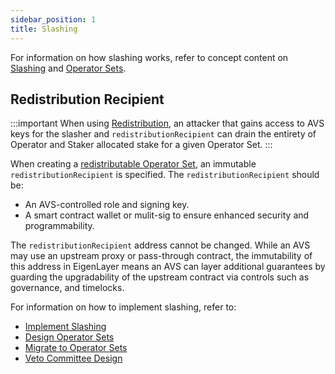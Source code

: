 ```yaml
---
sidebar_position: 1
title: Slashing
---
```


For information on how slashing works, refer to concept content on [Slashing](../../../concepts/slashing/slashing-concept.md) and
[Operator Sets](../../../concepts/operator-sets/operator-sets-concept).

## Redistribution Recipient

:::important
When using [Redistribution](../../../concepts/slashing/redistribution.md), an attacker that gains access to AVS keys for the slasher and `redistributionRecipient` can drain
the entirety of Operator and Staker allocated stake for a given Operator Set.
:::

When creating a [redistributable Operator Set](../../howto/build/operator-sets/create-operator-sets.md), an immutable `redistributionRecipient` is specified. The `redistributionRecipient`
should be:
* An AVS-controlled role and signing key.
* A smart contract wallet or mulit-sig to ensure enhanced security and programmability.

The `redistributionRecipient` address cannot be changed. While an AVS may use an upstream proxy or pass-through contract, 
the immutability of this address in EigenLayer means an AVS can layer additional guarantees by guarding the upgradability 
of the upstream contract via controls such as governance, and timelocks.

For information on how to implement slashing, refer to: 
* [Implement Slashing](../../howto/build/slashing/implement-slashing)
* [Design Operator Sets](../../howto/build/operator-sets/design-operator-set.md)
* [Migrate to Operator Sets](../../howto/build/operator-sets/migrate-to-operatorsets.md)
* [Veto Committee Design](../../howto/build/slashing/slashing-veto-committee-design.md)